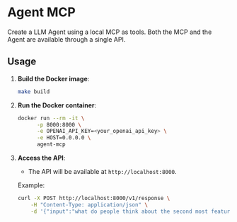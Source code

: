 # Agent MCP

Create a LLM Agent using a local MCP as tools. Both the MCP and the Agent are available through a single API.

## Usage

1. **Build the Docker image**:
   ```bash
   make build
   ```

2. **Run the Docker container**:
   ```bash
   docker run --rm -it \
         -p 8000:8000 \
         -e OPENAI_API_KEY=<your_openai_api_key> \
         -e HOST=0.0.0.0 \
         agent-mcp
   ```

3. **Access the API**:
    - The API will be available at `http://localhost:8000`.

    Example:
    ```bash
    curl -X POST http://localhost:8000/v1/response \
        -H "Content-Type: application/json" \
        -d '{"input":"what do people think about the second most featured product ?"}'
    ```
